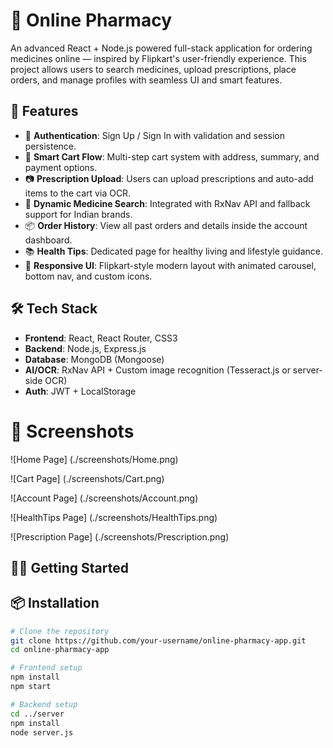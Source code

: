 # 💊 Online Pharmacy

An advanced React + Node.js powered full-stack application for ordering medicines online — inspired by Flipkart's user-friendly experience. This project allows users to search medicines, upload prescriptions, place orders, and manage profiles with seamless UI and smart features.

## 🚀 Features

- 🔐 **Authentication**: Sign Up / Sign In with validation and session persistence.
- 🛒 **Smart Cart Flow**: Multi-step cart system with address, summary, and payment options.
- 📷 **Prescription Upload**: Users can upload prescriptions and auto-add items to the cart via OCR.
- 🔎 **Dynamic Medicine Search**: Integrated with RxNav API and fallback support for Indian brands.
- 📦 **Order History**: View all past orders and details inside the account dashboard.
- 📚 **Health Tips**: Dedicated page for healthy living and lifestyle guidance.
- 🎨 **Responsive UI**: Flipkart-style modern layout with animated carousel, bottom nav, and custom icons.

## 🛠️ Tech Stack

- **Frontend**: React, React Router, CSS3
- **Backend**: Node.js, Express.js
- **Database**: MongoDB (Mongoose)
- **AI/OCR**: RxNav API + Custom image recognition (Tesseract.js or server-side OCR)
- **Auth**: JWT + LocalStorage


#  📸 Screenshots 

![Home Page]
(./screenshots/Home.png)  

![Cart Page]
(./screenshots/Cart.png)  

![Account Page]
(./screenshots/Account.png)  

![HealthTips Page]
(./screenshots/HealthTips.png)  

![Prescription Page]
(./screenshots/Prescription.png) 

## 🧑‍💻 Getting Started
## 📦 Installation

```bash
# Clone the repository
git clone https://github.com/your-username/online-pharmacy-app.git
cd online-pharmacy-app

# Frontend setup
npm install
npm start

# Backend setup
cd ../server
npm install
node server.js
